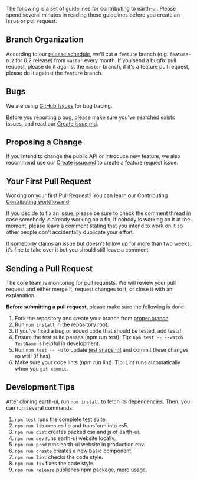The following is a set of guidelines for contributing to earth-ui. Please spend several minutes in reading these guidelines before you create an issue or pull request.

## Branch Organization

According to our [release schedule](https://github.com/webapps-ui/core-react/releases), we'll cut a `feature` branch (e.g. `feature-0.2` for 0.2 release) from `master` every month. If you send a bugfix pull request, please do it against the `master` branch, if it's a feature pull request, please do it against the `feature` branch.

## Bugs

We are using [GitHub Issues](https://github.com/webapps-ui/core-react/issues) for bug tracing.

Before you reporting a bug, please make sure you've searched exists issues, and read our [Create issue.md](https://github.com/webapps-ui/core-react/wiki/Create-issue).

## Proposing a Change

If you intend to change the public API or introduce new feature, we also recommend use our [Create issue.md](https://github.com/webapps-ui/core-react/wiki/Create-issue) to create a feature request issue.

## Your First Pull Request

Working on your first Pull Request? You can learn our Contributing [Contributing workflow.md](https://github.com/webapps-ui/core-react/wiki/Contributing-workflow):

If you decide to fix an issue, please be sure to check the comment thread in case somebody is already working on a fix. If nobody is working on it at the moment, please leave a comment stating that you intend to work on it so other people don’t accidentally duplicate your effort.

If somebody claims an issue but doesn’t follow up for more than two weeks, it’s fine to take over it but you should still leave a comment.

## Sending a Pull Request

The core team is monitoring for pull requests. We will review your pull request and either merge it, request changes to it, or close it with an explanation.

**Before submitting a pull request**, please make sure the following is done:

1. Fork the repository and create your branch from [proper branch](#branch-organization).
1. Run `npm install` in the repository root.
1. If you’ve fixed a bug or added code that should be tested, add tests!
1. Ensure the test suite passes (npm run test). Tip: `npm test -- --watch TestName` is helpful in development.
1. Run `npm test -- -u` to update [jest snapshot](http://facebook.github.io/jest/docs/en/snapshot-testing.html#snapshot-testing-with-jest) and commit these changes as well (if has).
1. Make sure your code lints (npm run lint). Tip: Lint runs automatically when you `git commit`.

## Development Tips

After cloning earth-ui, run `npm install` to fetch its dependencies. Then, you can run several commands:

1. `npm test` runs the complete test suite.
1. `npm run lib` creates lib and transform into es5.
1. `npm run dist` creates packed css and js of earth-ui.
1. `npm run dev` runs earth-ui website locally.
1. `npm run prod` runs earth-ui website in production env.
1. `npm run create` creates a new basic component.
1. `npm run lint` checks the code style.
1. `npm run fix` fixes the code style.
1. `npm run release` publishes npm package, [more usage](https://github.com/conventional-changelog/standard-version).
